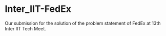 # Inter_IIT-FedEx
Our submission for the solution of the  problem statement of FedEx at 13th Inter IIT Tech Meet.

